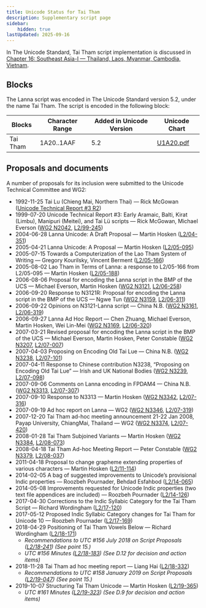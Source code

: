 ```yaml
---
title: Unicode Status for Tai Tham
description: Supplementary script page
sidebar:
    hidden: true
lastUpdated: 2025-09-16
---
```


In The Unicode Standard, Tai Tham script implementation is discussed in [Chapter 16: Southeast Asia-I — Thailand, Laos, Myanmar, Cambodia, Vietnam](https://www.unicode.org/versions/latest/core-spec/chapter-16/#G53337).

## Blocks

The Lanna script was encoded in The Unicode Standard version 5.2, under the name Tai Tham. The script is encoded in the following block:

| Blocks | Character Range | Added in Unicode Version | Unicode Chart |
| ------ | --------------- | ------------------------ | ------------- |
| Tai Tham | 1A20..1AAF | 5.2 | [U1A20.pdf](http://www.unicode.org/charts/PDF/U1A20.pdf) |

## Proposals and documents

A number of proposals for its inclusion were submitted to the Unicode Technical Committee and WG2:
- 1992-11-25 Tai Lu (Chieng Mai, Northern Thai) — Rick McGowan ([Unicode Technical Report #3 R2](http://www.unicode.org/reports/tr3-2/))
- 1999-07-20 Unicode Technical Report #3: Early Aramaic, Balti, Kirat (Limbu), Manipuri (Meitei), and Tai Lü scripts — Rick McGowan, Michael Everson ([WG2 N2042](https://www.unicode.org/wg2/docs/n2042.pdf), [L2/99-245](http://www.unicode.org/L2/L1999/n2042.pdf))
- 2004-06-28 Lanna Unicode: A Draft Proposal — Martin Hosken ([L2/04-351](http://www.unicode.org/cgi-bin/GetMatchingDocs.pl?L2/04-351))
- 2005-04-21 Lanna Unicode: A Proposal — Martin Hosken  ([L2/05-095](http://www.unicode.org/cgi-bin/GetMatchingDocs.pl?L2/05-095))
- 2005-07-15 Towards a Computerization of the Lao Tham System of Writing — Gregory Kourilsky, Vincent Berment  ([L2/05-166](http://www.unicode.org/cgi-bin/GetMatchingDocs.pl?L2/05-166))
- 2005-08-02 Lao Tham in Terms of Lanna: a response to L2/05-166 from L2/05-095 — Martin Hosken  ([L2/05-188](http://www.unicode.org/cgi-bin/GetMatchingDocs.pl?L2/05-188))
- 2006-08-06 Proposal for encoding the Lanna script in the BMP of the UCS — Michael Everson, Martin Hosken ([WG2 N3121](https://www.unicode.org/wg2/docs/n3121.pdf), [L2/06-258](http://www.unicode.org/cgi-bin/GetMatchingDocs.pl?L2/06-258))
- 2006-09-20 Response to N3121R: Proposal for encoding the Lanna script in the BMP of the UCS — Ngwe Tun  ([WG2 N3159](https://www.unicode.org/wg2/docs/n3159.pdf), [L2/06-311](http://www.unicode.org/cgi-bin/GetMatchingDocs.pl?L2/06-311))
- 2006-09-22 Opinions on N3121-Lanna script — China N.B.  ([WG2 N3161](https://www.unicode.org/wg2/docs/n3161.pdf), [L2/06-319](http://www.unicode.org/cgi-bin/GetMatchingDocs.pl?L2/06-319))
- 2006-09-27 Lanna Ad Hoc Report — Chen Zhuang, Michael Everson, Martin Hosken, Wei Lin-Mei ([WG2 N3169](https://www.unicode.org/wg2/docs/n3169.pdf), [L2/06-320](http://www.unicode.org/cgi-bin/GetMatchingDocs.pl?L2/06-320))
- 2007-03-21 Revised proposal for encoding the Lanna script in the BMP of the UCS — Michael Everson, Martin Hosken, Peter Constable ([WG2 N3207](https://www.unicode.org/wg2/docs/n3207.pdf), [L2/07-007](http://www.unicode.org/cgi-bin/GetMatchingDocs.pl?L2/07-007))
- 2007-04-03 Proposing on Encoding Old Tai Lue — China N.B.  ([WG2 N3238](https://www.unicode.org/wg2/docs/n3238.pdf), [L2/07-101](http://www.unicode.org/cgi-bin/GetMatchingDocs.pl?L2/07-101))
- 2007-04-11 Response to Chinese contribution N3238, “Proposing on Encoding Old Tai Lue” — Irish and UK National Bodies ([WG2 N3239](https://www.unicode.org/wg2/docs/n3239.pdf), [L2/07-098](http://www.unicode.org/cgi-bin/GetMatchingDocs.pl?L2/07-098))
- 2007-09-06 Comments on Lanna encoding in FPDAM4 — China N.B.  ([WG2 N3313](https://www.unicode.org/wg2/docs/n3313.pdf), [L2/07-307](http://www.unicode.org/cgi-bin/GetMatchingDocs.pl?L2/07-307))
- 2007-09-10 Response to N3313 — Martin Hosken  ([WG2 N3342](https://www.unicode.org/wg2/docs/n3342.pdf), [L2/07-316](http://www.unicode.org/cgi-bin/GetMatchingDocs.pl?L2/07-316))
- 2007-09-19 Ad hoc report on Lanna — WG2  ([WG2 N3346](https://www.unicode.org/wg2/docs/n3346.pdf), [L2/07-319](http://www.unicode.org/cgi-bin/GetMatchingDocs.pl?L2/07-319))
- 2007-12-20 Tai Tham ad-hoc meeting announcement 21-22 Jan 2008, Payap University, ChiangMai, Thailand — WG2  ([WG2 N3374](https://www.unicode.org/wg2/docs/n3374.pdf), [L2/07-420](http://www.unicode.org/cgi-bin/GetMatchingDocs.pl?L2/07-420))
- 2008-01-28 Tai Tham Subjoined Variants — Martin Hosken  ([WG2 N3384](https://www.unicode.org/wg2/docs/n3384.pdf), [L2/08-073](http://www.unicode.org/cgi-bin/GetMatchingDocs.pl?L2/08-073))
- 2008-04-18 Tai Tham Ad-hoc Meeting Report — Peter Constable  ([WG2 N3379](https://www.unicode.org/wg2/docs/n3379.pdf), [L2/08-037](http://www.unicode.org/cgi-bin/GetMatchingDocs.pl?L2/08-037))
- 2011-04-18 Proposal to change grapheme extending properties of various characters — Martin Hosken  ([L2/11-114](http://www.unicode.org/cgi-bin/GetMatchingDocs.pl?L2/11-114))
- 2014-02-05 A bag of suggested improvements to Unicode’s provisional Indic properties — Roozbeh Pournader, Behdad Esfahbod  ([L2/14-065](http://www.unicode.org/cgi-bin/GetMatchingDocs.pl?L2/14-065))
- 2014-05-08 Improvements requested for Unicode Indic properties (two text file appendices are included) — Roozbeh Pournader  ([L2/14-126](http://www.unicode.org/cgi-bin/GetMatchingDocs.pl?L2/14-126))
- 2017-04-30 Corrections to the Indic Syllabic Category for the Tai Tham Script — Richard Wordingham ([L2/17-120](http://www.unicode.org/cgi-bin/GetMatchingDocs.pl?L2/17-120))
- 2017-05-12 Proposed Indic Syllabic Category changes for Tai Tham for Unicode 10 — Roozbeh Pournader ([L2/17-169](http://www.unicode.org/cgi-bin/GetMatchingDocs.pl?L2/17-169))
- 2018-04-29 Positioning of Tai Tham Vowels Below — Richard Wordingham ([L2/18-171](http://www.unicode.org/cgi-bin/GetMatchingDocs.pl?L2/18-171))
  - _Recommendations to UTC #156 July 2018 on Script Proposals ([L2/18-241](http://www.unicode.org/L2/L2018/18241-script-ad-hoc.pdf)) (See point 15.)_
  - _UTC #156 Minutes ([L2/18-183](http://www.unicode.org/L2/L2018/18183.htm)) (See D.12 for decision and action items)_
- 2018-11-28 Tai Tham ad hoc meeting report — Liang Hai ([L2/18-332](http://www.unicode.org/cgi-bin/GetMatchingDocs.pl?L2/18-332))
  - _Recommendations to UTC #158 January 2019 on Script Proposals ([L2/19-047](https://www.unicode.org/L2/L2019/19047-script-adhoc-recs.pdf)) (See point 15.)_
- 2019-10-07 Structuring Tai Tham Unicode — Martin Hosken ([L2/19-365](http://www.unicode.org/cgi-bin/GetMatchingDocs.pl?L2/19-365))
  - _UTC #161 Minutes ([L2/19-323](https://www.unicode.org/L2/L2019/19323.htm)) (See D.9 for decision and action items)_
